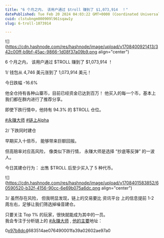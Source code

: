 ```yaml
---
title: "6 个月之内， 该用户通过 $troll 赚到了 $1,073,914  ！"
datePublished: Tue Feb 20 2024 04:03:22 GMT+0000 (Coordinated Universal Time)
cuid: clstubngm000909l961sqaw1y
slug: 6-troll-1073914

---
```


![](https://cdn.hashnode.com/res/hashnode/image/upload/v1708400921413/342c00ff-b9bf-45ac-9866-1d08f37a09b9.png align="center")

6 个月之内， 该用户通过 $TROLL 赚到了 $1,073,914 ！  
  
1/ 钱包从 4,746 美元涨到了 1,073,914 美元！  
  
今日跌幅 -16.6%  
  
他全仓持有各种山寨币，目前已经资金已达到百万！ 他买入的每一个币，基本上我们都在群内进行了推荐分享。

即使下跌行情中，他持有 94.3% 的 $TROLL 仓位。  
  
[#永赚大师](https://twitter.com/hashtag/%E6%B0%B8%E8%B5%9A%E5%A4%A7%E5%B8%88?src=hashtag_click) [#链上](https://twitter.com/hashtag/%E9%93%BE%E4%B8%8AAlpha?src=hashtag_click)[Alpha](https://twitter.com/hashtag/%E6%B0%B8%E8%B5%9A%E5%A4%A7%E5%B8%88?src=hashtag_click)

2/ 下跌同时建仓

早期买入十倍币， 能够带来巨额回报。  
  
但高赔率对应高风险， 像类似下跌行情， 永赚大师是选择 “抄底等反弹” 的一波人。  
  
今日其建仓行为： 出售 $TROLL 后至少买入了 5 种代币。  

![](https://cdn.hashnode.com/res/hashnode/image/upload/v1708401583852/60590520-b32f-4156-90cc-6e69b075a6dc.png align="center")

  
3/ 虽然存在风险， 但我明显发现，链上的交易要比 资讯平台 上的信息提前 1-2 周左右，足够让我们筛选掉噪音建仓。  
  
只要关注 Top 1% 的玩家，很快就能成为其中的一员。  
我会专注于分析链上的 [#永赚大师](https://twitter.com/hashtag/%E6%B0%B8%E8%B5%9A%E5%A4%A7%E5%B8%88?src=hashtag_click) , [他的主要](https://twitter.com/hashtag/%E6%B0%B8%E8%B5%9A%E5%A4%A7%E5%B8%88?src=hashtag_click)地址：

0[x97b8dc4](https://twitter.com/hashtag/%E9%93%BE%E4%B8%8AAlpha?src=hashtag_click)683514ae076490001fa39a02602ae97a0